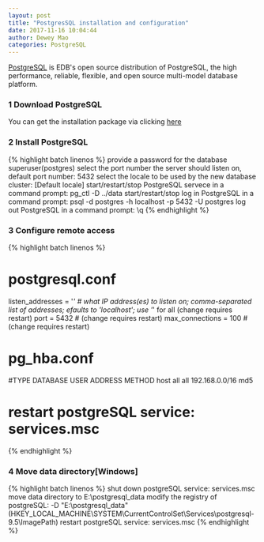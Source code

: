 ```yaml
--- 
layout: post 
title: "PostgresSQL installation and configuration" 
date: 2017-11-16 10:04:44 
author: Dewey Mao 
categories: PostgreSQL 
--- 
```


<a href="https://www.enterprisedb.com/edb-postgresql" target="_blank">PostgreSQL</a> is EDB's open source distribution of PostgreSQL, the high performance, reliable, flexible, and open source multi-model database platform.
### 1 Download PostgreSQL
You can get the installation package via clicking <a href="https://www.enterprisedb.com/downloads/postgres-postgresql-downloads#windows" target="_blank">here</a>
### 2 Install PostgreSQL
{% highlight batch linenos %}
provide a password for the database superuser(postgres)
select the port number the server should listen on, default port number: 5432
select the locale to be used by the new database cluster: [Default locale]
start/restart/stop PostgreSQL servece in a command prompt: pg_ctl -D ../data start/restart/stop
log in PostgreSQL in a command prompt: psql -d postgres -h localhost -p 5432 -U postgres
log out PostgreSQL in a command prompt: \q
{% endhighlight %}

### 3 Configure remote access
{% highlight batch linenos %}
# postgresql.conf
listen_addresses = '*'			# what IP address(es) to listen on; comma-separated list of addresses; efaults to 'localhost'; use '*' for all (change requires restart)
port = 5432				# (change requires restart)
max_connections = 100			# (change requires restart)
# pg_hba.conf
#TYPE	DATABASE	USER	ADDRESS		METHOD
host	all		all	192.168.0.0/16	md5
# restart postgreSQL service: services.msc
{% endhighlight %}

### 4 Move data directory[Windows]
{% highlight batch linenos %}
shut down postgreSQL service: services.msc
move data directory to E:\postgresql_data
modify the registry of postgreSQL: -D "E:\postgresql_data" (HKEY_LOCAL_MACHINE\SYSTEM\CurrentControlSet\Services\postgresql-9.5\ImagePath)
restart postgreSQL service: services.msc
{% endhighlight %}